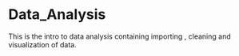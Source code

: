 # Data_Analysis
This is the intro to data analysis containing importing , cleaning and visualization of data.